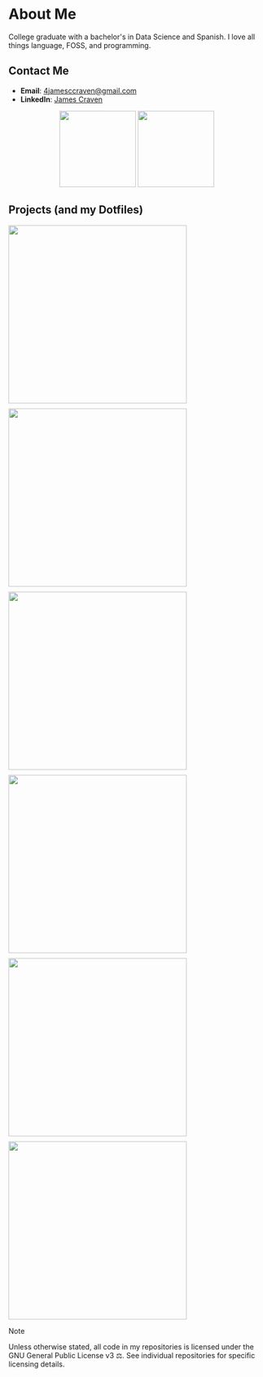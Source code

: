 # About Me
College graduate with a bachelor's in Data Science and Spanish. I love all things language, FOSS, and programming.

## Contact Me
- **Email**: 4jamesccraven@gmail.com
- **LinkedIn**: [James Craven](https://www.linkedin.com/in/james-craven-7968a8324/)


<!-- Stats -->
<div align="center">
  <picture>
    <source
      srcset="https://github-readme-stats.vercel.app/api?username=4jamesccraven&hide_rank=true&theme=catppuccin_mocha&title_color=cba6f7"
      media="(prefers-color-scheme: dark)"
    />
    <source
      srcset="https://github-readme-stats.vercel.app/api?username=4jamesccraven&hide_rank=true&theme=catppuccin_latte&title_color=7287fd"
      media="(prefers-color-scheme: light), (prefers-color-scheme: no-preference)"
    />
    <img
      src="https://github-readme-stats.vercel.app/api?username=4jamesccraven&hide_rank=true&theme=catppuccin_mocha&title_color=cba6f7"
      height="150"
    />
  </picture>
  <picture>
    <!-- I hide the following languages for these reasons: -->
    <!-- LaTeX: It's not really a programming language, and the fact that it is text means there are more lines, so it is skewed -->
    <!-- Vim Script: Also not really a language, nor is it something I actually use for anything, all my nvim configs are pure lua -->
    <!-- Jupyter Notebook: This format is not made for git, and the few notebooks I have makes it seem like they're all that I do. They are simply too big, and again, not a language -->
    <source
      srcset="https://github-readme-stats.vercel.app/api/top-langs?username=4jamesccraven&theme=catppuccin_mocha&title_color=cba6f7&layout=compact&hide=jupyter%20notebook,tex,vim%20script&count_weight=0.5"
      media="(prefers-color-scheme: dark)"
    />
    <source
      srcset="https://github-readme-stats.vercel.app/api/top-langs?username=4jamesccraven&theme=catppuccin_latte&title_color=7287fd&layout=compact&hide=jupyter%20notebook,tex,vim%20script&size_weight=0.5&count_weight=0.5"
      media="(prefers-color-scheme: light), (prefers-color-scheme: no-preference)"
    />
    <img
      src="https://github-readme-stats.vercel.app/api/top-langs?username=4jamesccraven&theme=catppuccin_mocha&title_color=cba6f7&layout=compact&hide=jupyter%20notebook,tex,vim%20script&size_weight=0.5&count_weight=0.5"
      height="150"
    />
  </picture>
</div>

## Projects (and my Dotfiles)
<div align="center" style="display: flex; flex-wrap: wrap; gap: 10px;">
  <a href="https://github.com/4jamesccraven/mkdev">
    <picture>
      <source
        srcset="https://github-readme-stats.vercel.app/api/pin/?username=4jamesccraven&theme=catppuccin_mocha&title_color=cba6f7&description_lines_count=2&repo=mkdev"
        media="(prefers-color-scheme: dark)"
      />
      <source
        srcset="https://github-readme-stats.vercel.app/api/pin/?username=4jamesccraven&theme=catppuccin_latte&title_color=7287fd&description_lines_count=2&repo=mkdev"
        media="(prefers-color-scheme: light), (prefers-color-scheme: no-preference)"
      />
      <img
        src="https://github-readme-stats.vercel.app/api/pin/?username=4jamesccraven&theme=catppuccin_mocha&title_color=cba6f7&description_lines_count=2&repo=mkdev"
        width="350"
      />
    </picture>
  </a>
  <a href="https://github.com/4jamesccraven/dsci-research-for-ADAPT-in-SC"
    <picture>
      <source
        srcset="https://github-readme-stats.vercel.app/api/pin/?username=4jamesccraven&theme=catppuccin_mocha&title_color=cba6f7&description_lines_count=2&repo=dsci-research-for-ADAPT-in-SC"
        media="(prefers-color-scheme: dark)"
      />
      <source
        srcset="https://github-readme-stats.vercel.app/api/pin/?username=4jamesccraven&theme=catppuccin_latte&title_color=7287fd&description_lines_count=2&repo=dsci-research-for-ADAPT-in-SC"
        media="(prefers-color-scheme: light), (prefers-color-scheme: no-preference)"
      />
      <img
        src="https://github-readme-stats.vercel.app/api/pin/?username=4jamesccraven&theme=catppuccin_mocha&title_color=cba6f7&description_lines_count=2&repo=dsci-research-for-ADAPT-in-SC"
        width="350"
      />
    </picture>
  </a>
  <a href="https://github.com/4jamesccraven/nixos-configs">
    <picture>
      <source
        srcset="https://github-readme-stats.vercel.app/api/pin/?username=4jamesccraven&theme=catppuccin_mocha&title_color=cba6f7&description_lines_count=2&repo=nixos-configs"
        media="(prefers-color-scheme: dark)"
      />
      <source
        srcset="https://github-readme-stats.vercel.app/api/pin/?username=4jamesccraven&theme=catppuccin_latte&title_color=7287fd&description_lines_count=2&repo=nixos-configs"
        media="(prefers-color-scheme: light), (prefers-color-scheme: no-preference)"
      />
      <img
        src="https://github-readme-stats.vercel.app/api/pin/?username=4jamesccraven&theme=catppuccin_mocha&title_color=cba6f7&description_lines_count=2&repo=nixos-configs"
        width="350"
      />
    </picture>
  </a>
  <a href="https://github.com/4jamesccraven/taj_mahal">
    <picture>
      <source
        srcset="https://github-readme-stats.vercel.app/api/pin/?username=4jamesccraven&theme=catppuccin_mocha&title_color=cba6f7&description_lines_count=2&repo=taj_mahal"
        media="(prefers-color-scheme: dark)"
      />
      <source
        srcset="https://github-readme-stats.vercel.app/api/pin/?username=4jamesccraven&theme=catppuccin_latte&title_color=7287fd&description_lines_count=2&repo=taj_mahal"
        media="(prefers-color-scheme: light), (prefers-color-scheme: no-preference)"
      />
      <img
        src="https://github-readme-stats.vercel.app/api/pin/?username=4jamesccraven&theme=catppuccin_mocha&title_color=cba6f7&description_lines_count=2&repo=taj_mahal"
        width="350"
      />
    </picture>
  </a>
  <a href="https://github.com/4jamesccraven/CPR"
    <picture>
      <source
        srcset="https://github-readme-stats.vercel.app/api/pin/?username=4jamesccraven&theme=catppuccin_mocha&title_color=cba6f7&description_lines_count=2&repo=CPR"
        media="(prefers-color-scheme: dark)"
      />
      <source
        srcset="https://github-readme-stats.vercel.app/api/pin/?username=4jamesccraven&theme=catppuccin_latte&title_color=7287fd&description_lines_count=2&repo=CPR"
        media="(prefers-color-scheme: light), (prefers-color-scheme: no-preference)"
      />
      <img
        src="https://github-readme-stats.vercel.app/api/pin/?username=4jamesccraven&theme=catppuccin_mocha&title_color=cba6f7&description_lines_count=2&repo=CPR"
        width="350"
      />
    </picture>
  </a>
  <a href="https://github.com/4jamesccraven/reumes"
    <picture>
      <source
        srcset="https://github-readme-stats.vercel.app/api/pin/?username=4jamesccraven&theme=catppuccin_mocha&title_color=cba6f7&description_lines_count=2&repo=reumes"
        media="(prefers-color-scheme: dark)"
      />
      <source
        srcset="https://github-readme-stats.vercel.app/api/pin/?username=4jamesccraven&theme=catppuccin_latte&title_color=7287fd&description_lines_count=2&repo=reumes"
        media="(prefers-color-scheme: light), (prefers-color-scheme: no-preference)"
      />
      <img
        src="https://github-readme-stats.vercel.app/api/pin/?username=4jamesccraven&theme=catppuccin_mocha&title_color=cba6f7&description_lines_count=2&repo=reumes"
        width="350"
      />
    </picture>
  </a>
</div>


> [!NOTE]
> Unless otherwise stated, all code in my repositories is licensed under the GNU General Public License v3 ⚖️. See individual repositories for specific licensing details.
